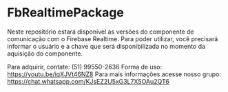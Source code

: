 ﻿# FbRealtimePackage
Neste repositório estará disponível as versões do componente de comunicação com o Firebase Realtime. Para poder utilizar, você precisará informar o usuário e a chave que será disponibilizada no momento da aquisição do componente. 

Para adquirir, contate: (51) 99550-2636
Forma de uso: https://youtu.be/iqXJVt46NZ8
Para mais informações acesse nosso grupo: https://chat.whatsapp.com/KJsEZ2U5xG3L7X5OAu2QT6

